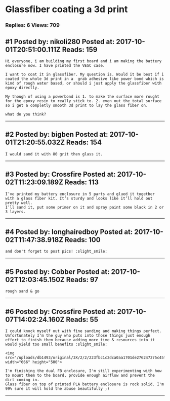 # Glassfiber coating a 3d print

### Replies: 6 Views: 709

## \#1 Posted by: nikoli280 Posted at: 2017-10-01T20:51:00.111Z Reads: 159

```
Hi everyone, i am building my first board and i am making the battery enclosure now. I have printed the VESC case.

I want to coat it in glassfiber. My question is. Would it be best if i coated the whole 3d print in a  grab adhesive like power bond which is kind of rough water based, or should i just apply the glassfiber with epoxy directly.

My though of using a powerbond is 1. to make the surface more rought for the epoxy resin to really stick to. 2. even out the total surface so i get a completly smooth 3d print to lay the glass fiber on.

what do you think?
```

---
## \#2 Posted by: bigben Posted at: 2017-10-01T21:20:55.032Z Reads: 154

```
I would sand it with 80 grit then glass it.
```

---
## \#3 Posted by: Crossfire Posted at: 2017-10-02T11:23:09.189Z Reads: 113

```
I’ve printed my battery enclosure in 5 parts and glued it together with a glass fiber kit. It’s sturdy and looks like it’ll hold out pretty well.
I’ll sand it, put some primer on it and spray paint some black in 2 or 3 layers.
```

---
## \#4 Posted by: longhairedboy Posted at: 2017-10-02T11:47:38.918Z Reads: 100

```
and don't forget to post pics! :slight_smile:
```

---
## \#5 Posted by: Cobber Posted at: 2017-10-02T12:03:45.150Z Reads: 97

```
rough sand & go
```

---
## \#6 Posted by: Crossfire Posted at: 2017-10-07T14:02:24.160Z Reads: 55

```
I could knock myself out with fine sanding and making things perfect. Unfortunately I'm the guy who puts into those things just enough effort to finish them because adding more time & resources into it would yield too small benefits :slight_smile:
 
<img src="/uploads/db1493/original/3X/2/2/223fbc1c2dca0aa1701de276247275c45fa2ed22.JPG" width="666" height="500">

I'm finishing the dual FB enclosure, I'm still experimenting with how to mount them to the board, provide enough airflow and prevent the dirt coming in.
Glass fiber on top of printed PLA battery enclosure is rock solid. I'm 99% sure it will hold the abuse beautifully ;)
```

---
